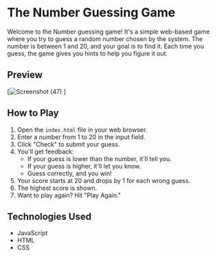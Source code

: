 #  The Number Guessing Game

Welcome to the Number guessing game! It's a simple web-based game where you try to guess a random number chosen by the system. The number is between 1 and 20, and your goal is to find it. Each time you guess, the game gives you hints to help you figure it out.

## Preview
[![Screenshot (47)](https://github.com/NombuleloMudzwiri/Number-Guessing-Game/assets/131011594/4533bd85-1344-44d6-97b3-b97b8d566048)
]

## How to Play

1. Open the `index.html` file in your web browser.
2. Enter a number from 1 to 20 in the input field.
3. Click "Check" to submit your guess.
4. You'll get feedback:
   - If your guess is lower than the number, it'll tell you.
   - If your guess is higher, it'll let you know.
   - Guess correctly, and you win!
5. Your score starts at 20 and drops by 1 for each wrong guess.
6. The highest score is shown.
7. Want to play again? Hit "Play Again."

## Technologies Used

- JavaScript
- HTML
- CSS
